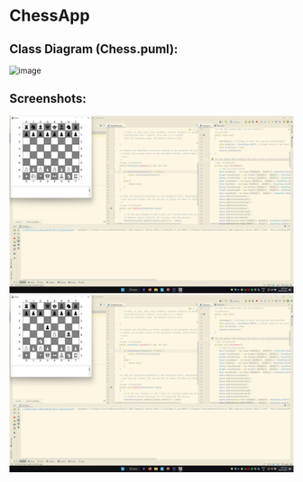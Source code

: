 # ChessApp

## Class Diagram (Chess.puml):
![image](https://github.com/FaisalTamanoJr/ChessApp/assets/84402344/d25e9205-a525-4df9-bafb-f964365e84f5)

## Screenshots:
![image](Chess1.png)
![image](Chess2.png)
